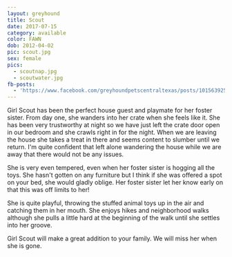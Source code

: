 ```yaml
---
layout: greyhound
title: Scout
date: 2017-07-15
category: available
color: FAWN
dob: 2012-04-02
pic: scout.jpg
sex: female
pics:
  - scoutnap.jpg
  - scoutwater.jpg
fb-posts:
  - 'https://www.facebook.com/greyhoundpetscentraltexas/posts/10156392558993572'
---
```


Girl Scout has been the perfect house guest and playmate for her foster sister.
From day one, she wanders into her crate when she feels like it.  She has been very trustworthy at night so we have just left the crate door open in our bedroom and she crawls right in for the night.  When we are leaving the house she takes a treat in there and seems content to slumber until we return.  I'm quite confident that left alone wandering the house while we are away that there would not be any issues.

She is very even tempered, even when her foster sister is hogging all the toys. She hasn't gotten on any furniture but I think if she was offered a spot on your bed, she would gladly oblige.  Her foster sister let her know early on that this was off limits to her!

She is quite playful, throwing the stuffed animal toys up in the air and catching them in her mouth.  She enjoys hikes and neighborhood walks although she pulls a little hard at the beginning of the walk until she settles into her groove.

Girl Scout will make a great addition to your family. We will miss her when she is gone.
